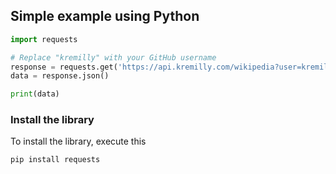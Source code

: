 ## Simple example using Python

```python
import requests

# Replace "kremilly" with your GitHub username
response = requests.get('https://api.kremilly.com/wikipedia?user=kremilly')
data = response.json()

print(data)
```

### Install the library

To install the library, execute this

```shell
pip install requests
```
